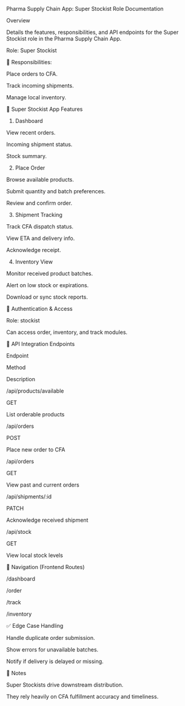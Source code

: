 Pharma Supply Chain App: Super Stockist Role Documentation

Overview

Details the features, responsibilities, and API endpoints for the Super Stockist role in the Pharma Supply Chain App.

Role: Super Stockist

🎯 Responsibilities:

Place orders to CFA.

Track incoming shipments.

Manage local inventory.

📱 Super Stockist App Features

1. Dashboard

View recent orders.

Incoming shipment status.

Stock summary.

2. Place Order

Browse available products.

Submit quantity and batch preferences.

Review and confirm order.

3. Shipment Tracking

Track CFA dispatch status.

View ETA and delivery info.

Acknowledge receipt.

4. Inventory View

Monitor received product batches.

Alert on low stock or expirations.

Download or sync stock reports.

🔐 Authentication & Access

Role: stockist

Can access order, inventory, and track modules.

🔄 API Integration Endpoints

Endpoint

Method

Description

/api/products/available

GET

List orderable products

/api/orders

POST

Place new order to CFA

/api/orders

GET

View past and current orders

/api/shipments/:id

PATCH

Acknowledge received shipment

/api/stock

GET

View local stock levels

🧭 Navigation (Frontend Routes)

/dashboard

/order

/track

/inventory

✅ Edge Case Handling

Handle duplicate order submission.

Show errors for unavailable batches.

Notify if delivery is delayed or missing.

📌 Notes

Super Stockists drive downstream distribution.

They rely heavily on CFA fulfillment accuracy and timeliness.

